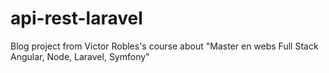 # api-rest-laravel
Blog project from Victor Robles's course about "Master en webs Full Stack Angular, Node, Laravel, Symfony"

